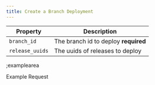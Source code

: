 ```yaml
---
title: Create a Branch Deployment
---
```


| Property | Description |
|---|---|
| `branch_id` | The branch id to deploy **required** |
| `release_uuids` | The uuids of releases to deploy |

;examplearea

Example Request

<RequestExample url="https://mapi.storyblok.com/v1/spaces/656/deployments/" httpMethod="POST" :requestObject='{
  "branch_id":1,
  "release_uuids":["1234-4567", "1234-4568"]
}'></RequestExample>


